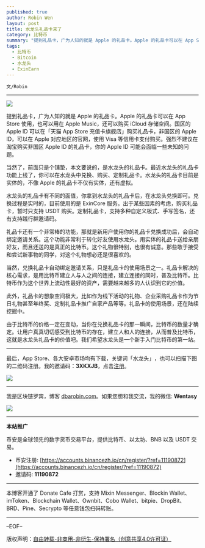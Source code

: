 ```yaml
---
published: true
author: Robin Wen
layout: post
title: 水龙头礼品卡来了
category: 比特币
summary: "提到礼品卡，广为人知的就是 Apple 的礼品卡。Apple 的礼品卡可以在 App Store 使用，也可以用在 Apple Music，还可以购买 iCloud 存储空间。国区的 Apple ID 可以在「天猫 App Store 充值卡旗舰店」购买礼品卡，非国区的 Apple ID，可以在 Apple 对应地区的官网，使用 Visa 等信用卡支付购买。强烈不建议在淘宝购买非国区 Apple ID 的礼品卡，你的 Apple ID 可能会面临一些未知的问题。由于比特币的价格一定在变动，当你在兑换礼品卡的那一瞬间，比特币的数量才确定。让用户真真切切感受到比特币的存在，建立人和人的连接，从而普及比特币，这就是水龙头礼品卡的价值吧。我们希望水龙头是一个新手入门比特币的第一站。"
tags:
  - 比特币
  - Bitcoin
  - 水龙头
  - ExinEarn
---
```


`文/Robin`

***

![](https://cdn.dbarobin.com/p242edr.png)

提到礼品卡，广为人知的就是 Apple 的礼品卡。Apple 的礼品卡可以在 App Store 使用，也可以用在 Apple Music，还可以购买 iCloud 存储空间。国区的 Apple ID 可以在「天猫 App Store 充值卡旗舰店」购买礼品卡，非国区的 Apple ID，可以在 Apple 对应地区的官网，使用 Visa 等信用卡支付购买。强烈不建议在淘宝购买非国区 Apple ID 的礼品卡，你的 Apple ID 可能会面临一些未知的问题。

当然了，前面只是个铺垫，本文要说的，是水龙头的礼品卡。最近水龙头的礼品卡功能上线了，你可以在水龙头中兑换、购买、定制礼品卡。水龙头的礼品卡目前是实体的，不像 Apple 的礼品卡不仅有实体，还有虚拟。

水龙头的礼品卡有不同的面值，你拿到水龙头的礼品卡后，在水龙头兑换即可。兑换过程是实时的，目前使用的是 ExinCore 服务。出于某些因素的考虑，购买礼品卡，暂时只支持 USDT 购买。定制礼品卡，支持多种自定义板式、手写签名，还有支持践行群邀请码。

礼品卡还有一个非常棒的功能，那就是新用户使用你的礼品卡兑换成功后，会自动绑定邀请关系。这个功能非常利于转化好友使用水龙头。用实体的礼品卡送给亲朋好友，而且还送的是真正的比特币。这个礼物很特别，也很有诚意。那些敢于接受和尝试新事物的同学，对这个礼物想必还是很喜欢的。

当然，兑换礼品卡自动绑定邀请关系，只是礼品卡的使用场景之一。礼品卡解决的核心需求，是用比特币建立人与人之间的连接，建立连接的同时，普及比特币。比特币作为这个世界上流动性最好的资产，需要越来越多的人认识到它的价值。

此外，礼品卡的想象空间极大，比如作为线下活动的礼物、企业采购礼品卡作为节日礼物甚至年终奖、定制礼品卡推广自家产品等等。礼品卡的使用场景，还在陆续挖掘中。

由于比特币的价格一定在变动，当你在兑换礼品卡的那一瞬间，比特币的数量才确定。让用户真真切切感受到比特币的存在，建立人和人的连接，从而普及比特币，这就是水龙头礼品卡的价值吧。我们希望水龙头是一个新手入门比特币的第一站。

***

最后，App Store、各大安卓市场均有下载，关键词「水龙头」​，也可以扫描​下图的二维码注册。​我的邀请码：**3XKXJB**，点击[注册](https://app.exinearn.com/invite/3XKXJB?source=poster)。

![](https://cdn.dbarobin.com/kwdjijt.png)

***

我是区块链罗宾，博客 [dbarobin.com](https://dbarobin.com/)。如果您想和我交流，我的微信: **Wentasy**

![](https://cdn.dbarobin.com/v4yywe2.png)

***

**本站推广**

币安是全球领先的数字货币交易平台，提供比特币、以太坊、BNB 以及 USDT 交易。

* 币安注册: [https://accounts.binancezh.io/cn/register/?ref=11190872](https://accounts.binancezh.io/cn/register/?ref=11190872)
* 邀请码: **11190872**

***

本博客开通了 Donate Cafe 打赏，支持 Mixin Messenger、Blockin Wallet、imToken、Blockchain Wallet、Ownbit、Cobo Wallet、bitpie、DropBit、BRD、Pine、Secrypto 等任意钱包扫码转账。

<center>
    <div class="--donate-button"
         data-button-id="f8b9df0d-af9a-460d-8258-d3f435445075"
    ></div>
</center>

***

–EOF–

版权声明：[自由转载-非商用-非衍生-保持署名（创意共享4.0许可证）](http://creativecommons.org/licenses/by-nc-nd/4.0/deed.zh)